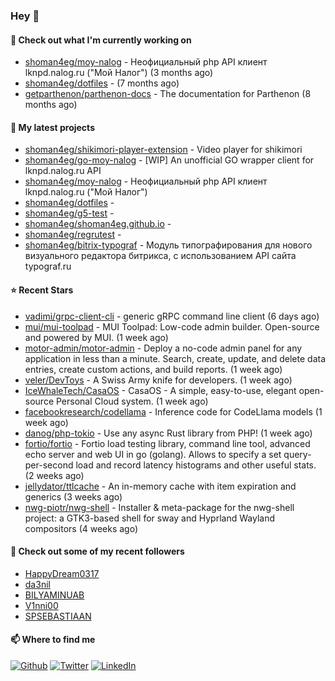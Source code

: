 ### Hey 👋

#### 👷 Check out what I'm currently working on

- [shoman4eg/moy-nalog](https://github.com/shoman4eg/moy-nalog) - Неофициальный php API клиент lknpd.nalog.ru (&#34;Мой Налог&#34;)  (3 months ago)
- [shoman4eg/dotfiles](https://github.com/shoman4eg/dotfiles) -  (7 months ago)
- [getparthenon/parthenon-docs](https://github.com/getparthenon/parthenon-docs) - The documentation for Parthenon (8 months ago)

#### 🌱 My latest projects

- [shoman4eg/shikimori-player-extension](https://github.com/shoman4eg/shikimori-player-extension) - Video player for shikimori
- [shoman4eg/go-moy-nalog](https://github.com/shoman4eg/go-moy-nalog) - [WIP] An unofficial GO wrapper client for lknpd.nalog.ru API 
- [shoman4eg/moy-nalog](https://github.com/shoman4eg/moy-nalog) - Неофициальный php API клиент lknpd.nalog.ru (&#34;Мой Налог&#34;) 
- [shoman4eg/dotfiles](https://github.com/shoman4eg/dotfiles) - 
- [shoman4eg/g5-test](https://github.com/shoman4eg/g5-test) - 
- [shoman4eg/shoman4eg.github.io](https://github.com/shoman4eg/shoman4eg.github.io) - 
- [shoman4eg/regrutest](https://github.com/shoman4eg/regrutest) - 
- [shoman4eg/bitrix-typograf](https://github.com/shoman4eg/bitrix-typograf) - Модуль типографирования для нового визуального редактора битрикса, с использованием API сайта typograf.ru

#### ⭐ Recent Stars

- [vadimi/grpc-client-cli](https://github.com/vadimi/grpc-client-cli) - generic gRPC command line client (6 days ago)
- [mui/mui-toolpad](https://github.com/mui/mui-toolpad) - MUI Toolpad: Low-code admin builder. Open-source and powered by MUI. (1 week ago)
- [motor-admin/motor-admin](https://github.com/motor-admin/motor-admin) - Deploy a no-code admin panel for any application in less than a minute. Search, create, update, and delete data entries, create custom actions, and build reports. (1 week ago)
- [veler/DevToys](https://github.com/veler/DevToys) - A Swiss Army knife for developers. (1 week ago)
- [IceWhaleTech/CasaOS](https://github.com/IceWhaleTech/CasaOS) - CasaOS - A simple, easy-to-use, elegant open-source Personal Cloud system. (1 week ago)
- [facebookresearch/codellama](https://github.com/facebookresearch/codellama) - Inference code for CodeLlama models (1 week ago)
- [danog/php-tokio](https://github.com/danog/php-tokio) - Use any async Rust library from PHP! (1 week ago)
- [fortio/fortio](https://github.com/fortio/fortio) - Fortio load testing library, command line tool, advanced echo server and web UI in go (golang). Allows to specify a set query-per-second load and record latency histograms and other useful stats. (2 weeks ago)
- [jellydator/ttlcache](https://github.com/jellydator/ttlcache) - An in-memory cache with item expiration and generics (3 weeks ago)
- [nwg-piotr/nwg-shell](https://github.com/nwg-piotr/nwg-shell) - Installer &amp; meta-package for the nwg-shell project: a GTK3-based shell for sway and Hyprland Wayland compositors (4 weeks ago)

#### 👯 Check out some of my recent followers

- [HappyDream0317](https://github.com/HappyDream0317)
- [da3nil](https://github.com/da3nil)
- [BILYAMINUAB](https://github.com/BILYAMINUAB)
- [V1nni00](https://github.com/V1nni00)
- [SPSEBASTIAAN](https://github.com/SPSEBASTIAAN)


#### 📫 Where to find me
<p>
<a href="https://github.com/shoman4eg" target="_blank"><img alt="Github" src="https://img.shields.io/badge/GitHub-%2312100E.svg?&style=for-the-badge&logo=Github&logoColor=white" /></a>
<a href="https://twitter.com/shoman4eg" target="_blank"><img alt="Twitter" src="https://img.shields.io/badge/twitter-%231DA1F2.svg?&style=for-the-badge&logo=twitter&logoColor=white" /></a>
<a href="https://www.linkedin.com/in/artemdubinin/" target="_blank"><img alt="LinkedIn" src="https://img.shields.io/badge/linkedin-%230077B5.svg?&style=for-the-badge&logo=linkedin&logoColor=white" /></a>
</p>
